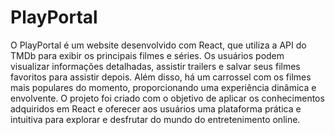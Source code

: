 # PlayPortal

O PlayPortal é um website desenvolvido com React, que utiliza a API do TMDb para exibir os principais filmes e séries. Os usuários podem visualizar informações detalhadas, assistir trailers e salvar seus filmes favoritos para assistir depois. Além disso, há um carrossel com os filmes mais populares do momento, proporcionando uma experiência dinâmica e envolvente. O projeto foi criado com o objetivo de aplicar os conhecimentos adquiridos em React e oferecer aos usuários uma plataforma prática e intuitiva para explorar e desfrutar do mundo do entretenimento online.
